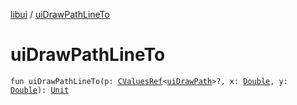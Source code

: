 [libui](index.md) / [uiDrawPathLineTo](./ui-draw-path-line-to.md)

# uiDrawPathLineTo

`fun uiDrawPathLineTo(p: `[`CValuesRef`](../kotlinx.cinterop/-c-values-ref/index.md)`<`[`uiDrawPath`](ui-draw-path.md)`>?, x: `[`Double`](https://kotlinlang.org/api/latest/jvm/stdlib/kotlin/-double/index.html)`, y: `[`Double`](https://kotlinlang.org/api/latest/jvm/stdlib/kotlin/-double/index.html)`): `[`Unit`](https://kotlinlang.org/api/latest/jvm/stdlib/kotlin/-unit/index.html)